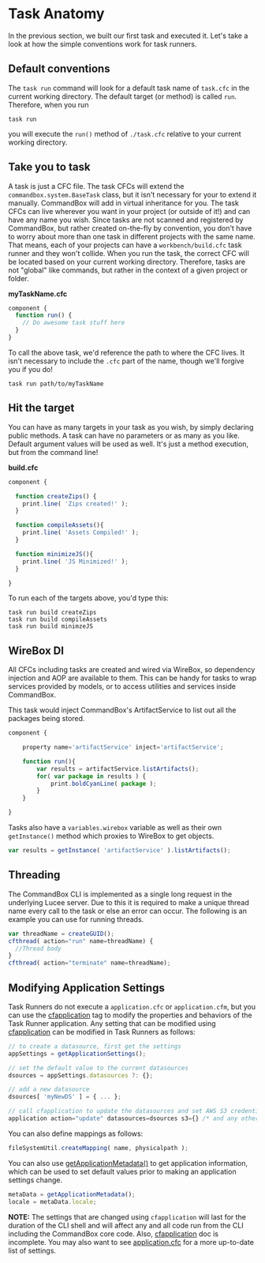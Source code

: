 # Task Anatomy

In the previous section, we built our first task and executed it. Let's take a look at how the simple conventions work for task runners.

## Default conventions

The `task run` command will look for a default task name of `task.cfc` in the current working directory. The default target \(or method\) is called `run`. Therefore, when you run

```text
task run
```

you will execute the `run()` method of `./task.cfc` relative to your current working directory.

## Take you to task

A task is just a CFC file. The task CFCs will extend the `commandbox.system.BaseTask` class, but it isn't necessary for your to extend it manually. CommandBox will add in virtual inheritance for you. The task CFCs can live wherever you want in your project \(or outside of it!\) and can have any name you wish. Since tasks are not scanned and registered by CommandBox, but rather created on-the-fly by convention, you don't have to worry about more than one task in different projects with the same name. That means, each of your projects can have a `workbench/build.cfc` task runner and they won't collide. When you run the task, the correct CFC will be located based on your current working directory. Therefore, tasks are not "global" like commands, but rather in the context of a given project or folder.

**myTaskName.cfc**

```javascript
component {
  function run() {
    // Do awesome task stuff here
  }
}
```

To call the above task, we'd reference the path to where the CFC lives. It isn't necessary to include the `.cfc` part of the name, though we'll forgive you if you do!

```text
task run path/to/myTaskName
```

## Hit the target

You can have as many targets in your task as you wish, by simply declaring public methods. A task can have no parameters or as many as you like. Default argument values will be used as well. It's just a method execution, but from the command line!

**build.cfc**

```javascript
component {

  function createZips() {
    print.line( 'Zips created!' );
  }

  function compileAssets(){
    print.line( 'Assets Compiled!' );
  }

  function minimizeJS(){
    print.line( 'JS Minimized!' );
  }

}
```

To run each of the targets above, you'd type this:

```text
task run build createZips
task run build compileAssets
task run build minimzeJS
```

## WireBox DI

All CFCs including tasks are created and wired via WireBox, so dependency injection and AOP are available to them. This can be handy for tasks to wrap services provided by models, or to access utilities and services inside CommandBox.

This task would inject CommandBox's ArtifactService to list out all the packages being stored.

```javascript
component {

    property name='artifactService' inject='artifactService';

    function run(){
        var results = artifactService.listArtifacts();
        for( var package in results ) {
            print.boldCyanLine( package );
        }
    }

}
```

Tasks also have a `variables.wirebox` variable as well as their own `getInstance()` method which proxies to WireBox to get objects.

```javascript
var results = getInstance( 'artifactService' ).listArtifacts();
```

## Threading

The CommandBox CLI is implemented as a single long request in the underlying Lucee server. Due to this it is required to make a unique thread name every call to the task or else an error can occur. The following is an example you can use for running threads.

```javascript
var threadName = createGUID();
cfthread( action="run" name=threadName) {
  //Thread body
}
cfthread( action="terminate" name=threadName);
```

## Modifying Application Settings

Task Runners do not execute a `application.cfc` or `application.cfm`, but you can use the [cfapplication](https://docs.lucee.org/reference/tags/application.html) tag to modify the properties and behaviors of the Task Runner application. Any setting that can be modified using [cfapplication](https://docs.lucee.org/reference/tags/application.html) can be modified in Task Runners as follows:

```javascript
// to create a datasource, first get the settings
appSettings = getApplicationSettings();

// set the default value to the current datasources
dsources = appSettings.datasources ?: {};

// add a new datasource
dsources[ 'myNewDS' ] = { ... };

// call cfapplication to update the datasources and set AWS S3 credentials
application action="update" datasources=dsources s3={} /* and any other settings */ ;
```

You can also define mappings as follows:

```javascript
fileSystemUtil.createMapping( name, physicalpath );
```

You can also use [getApplicationMetadata()](https://docs.lucee.org/reference/functions/getapplicationmetadata.html) to get application information, which can be used to set default values prior to making an application settings change.
```javascript
metaData = getApplicationMetadata();
locale = metaData.locale;
```

**NOTE:** The settings that are changed using `cfapplication` will last for the duration of the CLI shell and will affect any and all code run from the CLI including the CommandBox core code. Also, [cfapplication](https://docs.lucee.org/reference/tags/application.html) doc is incomplete. You may also want to see [application.cfc](https://cfdocs.org/application-cfc) for a more up-to-date list of settings.
